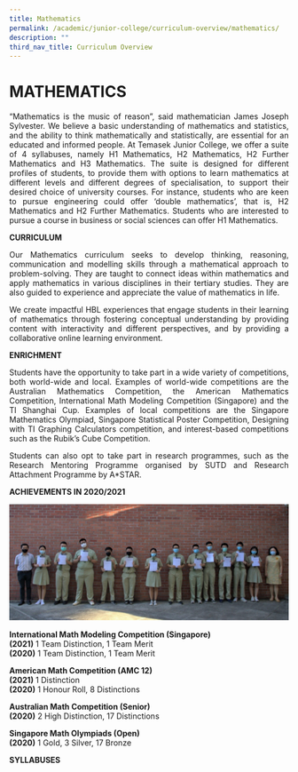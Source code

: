```yaml
---
title: Mathematics
permalink: /academic/junior-college/curriculum-overview/mathematics/
description: ""
third_nav_title: Curriculum Overview
---
```

# MATHEMATICS
<p style="text-align: justify;">“Mathematics is the music of reason”, said mathematician James Joseph Sylvester. We believe a basic understanding of mathematics and statistics, and the ability to think mathematically and statistically, are essential for an educated and informed people. At Temasek Junior College, we offer a suite of 4 syllabuses, namely H1 Mathematics, H2 Mathematics, H2 Further Mathematics and H3 Mathematics. The suite is designed for different profiles of students, to provide them with options to learn mathematics at different levels and different degrees of specialisation, to support their desired choice of university courses. For instance, students who are keen to pursue engineering could offer ‘double mathematics’, that is, H2 Mathematics and H2 Further Mathematics. Students who are interested to pursue a course in business or social sciences can offer H1 Mathematics.</p>

**CURRICULUM**

<p style="text-align: justify;">Our Mathematics curriculum seeks to develop thinking, reasoning, communication and modelling skills through a mathematical approach to problem-solving. They are taught to connect ideas within mathematics and apply mathematics in various disciplines in their tertiary studies. They are also guided to experience and appreciate the value of mathematics in life.</p>

<p style="text-align: justify;">We create impactful HBL experiences that engage students in their learning of mathematics through fostering conceptual understanding by providing content with interactivity and different perspectives, and by providing a collaborative online learning environment.</p>

**ENRICHMENT**

<p style="text-align: justify;">Students have the opportunity to take part in a wide variety of competitions, both world-wide and local. Examples of world-wide competitions are the Australian Mathematics Competition, the American Mathematics Competition, International Math Modeling Competition (Singapore) and the TI Shanghai Cup. Examples of local competitions are the Singapore Mathematics Olympiad, Singapore Statistical Poster Competition, Designing with TI Graphing Calculators competition, and interest-based competitions such as the Rubik’s Cube Competition.</p> 

<p style="text-align: justify;">Students can also opt to take part in research programmes, such as the Research Mentoring Programme organised by SUTD and Research Attachment Programme by A*STAR.</p>  

**ACHIEVEMENTS IN 2020/2021**

![](/images/Academic/Curriculum%20Overview/Mathematics/Math%20Pic%202.jpg)

**International Math Modeling Competition (Singapore)**   
**(2021)** 1 Team Distinction, 1 Team Merit   
**(2020)** 1 Team Distinction, 1 Team Merit

**American Math Competition (AMC 12)**   
**(2021)** 1 Distinction   
**(2020)** 1 Honour Roll, 8 Distinctions

**Australian Math Competition (Senior)**   
**(2020)** 2 High Distinction, 17 Distinctions

**Singapore Math Olympiads (Open)**   
**(2020)** 1 Gold, 3 Silver, 17 Bronze

  

**SYLLABUSES**